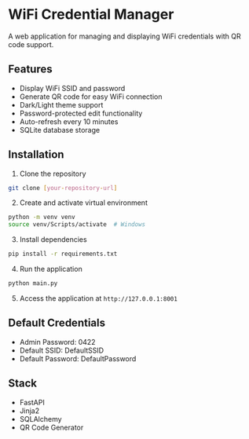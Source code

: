 # WiFi Credential Manager

A web application for managing and displaying WiFi credentials with QR code support.

## Features
- Display WiFi SSID and password
- Generate QR code for easy WiFi connection
- Dark/Light theme support
- Password-protected edit functionality
- Auto-refresh every 10 minutes
- SQLite database storage

## Installation

1. Clone the repository
```bash
git clone [your-repository-url]
```

2. Create and activate virtual environment
```bash
python -m venv venv
source venv/Scripts/activate  # Windows
```

3. Install dependencies
```bash
pip install -r requirements.txt
```

4. Run the application
```bash
python main.py
```

5. Access the application at `http://127.0.0.1:8001`

## Default Credentials
- Admin Password: 0422
- Default SSID: DefaultSSID
- Default Password: DefaultPassword

## Stack
- FastAPI
- Jinja2
- SQLAlchemy
- QR Code Generator
